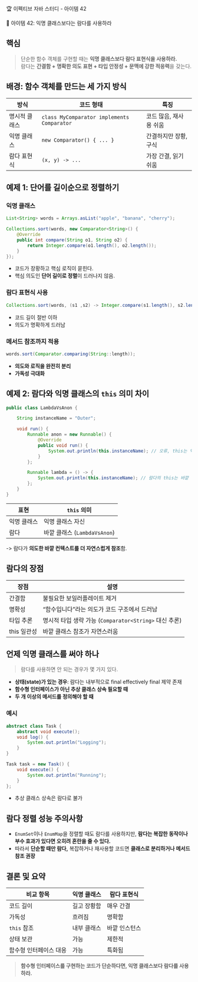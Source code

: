 :trophy: 이펙티브 자바 스터디 - 아이템 42

:book: 아이템 42: 익명 클래스보다는 람다를 사용하라

## 핵심

> 단순한 함수 객체를 구현할 때는 **익명 클래스보다 람다 표현식을 사용하라.**  
> 람다는 **간결함 + 명확한 의도 표현 + 타입 안정성 + 문맥에 강한 적응력**을 갖는다.


## 배경: 함수 객체를 만드는 세 가지 방식

| 방식      | 코드 형태                                      | 특징            |
| ------- | ------------------------------------------ | ------------- |
| 명시적 클래스 | `class MyComparator implements Comparator` | 코드 많음, 재사용 쉬움 |
| 익명 클래스  | `new Comparator() { ... }`                 | 간결하지만 장황, 구식  |
| 람다 표현식  | `(x, y) -> ...`                            | 가장 간결, 읽기 쉬움  |

## 예제 1: 단어를 길이순으로 정렬하기

### 익명 클래스

```java
List<String> words = Arrays.asList("apple", "banana", "cherry");

Collections.sort(words, new Comparator<String>() {
    @Override
    public int compare(String o1, String o2) {
        return Integer.compare(o1.length(), o2.length());
    }
});
```
- 코드가 장황하고 핵심 로직이 묻힌다.
- 핵심 의도인 **단어 길이로 정렬**이 드러나지 않음.

### 람다 표현식 사용

```java
Collections.sort(words, (s1 ,s2) -> Integer.compare(s1.length(), s2.length()));
```
- 코드 길이 절반 이하
- 의도가 명확하게 드러남

### 메서드 참조까지 적용

```java
words.sort(Comparator.comparing(String::length));
```
- **의도와 로직을 완전히 분리**
- **가독성 극대화**


## 예제 2: 람다와 익명 클래스의 `this` 의미 차이

```java
public class LambdaVsAnon {

    String instanceName = "Outer";

    void run() {
        Runnable anon = new Runnable() {
            @Override
            public void run() {
                System.out.println(this.instanceName); // 오류, this는 익명 클래스 자신
            }
        };

        Runnable lambda = () -> {
            System.out.println(this.instanceName); // 람다의 this는 바깥 클래스
        };
    }
}
```
| 표현     | `this` 의미               |
| ------ | ----------------------- |
| 익명 클래스 | 익명 클래스 자신               |
| 람다     | 바깥 클래스 (`LambdaVsAnon`) |

-> 람다가 **의도한 바깥 컨텍스트를 더 자연스럽게 참조**함.

## 람다의 장점
| 장점       | 설명                                        |
| -------- | ----------------------------------------- |
| 간결함      | 불필요한 보일러플레이트 제거                           |
| 명확성      | “함수입니다”라는 의도가 코드 구조에서 드러남                 |
| 타입 추론    | 명시적 타입 생략 가능 (`Comparator<String>` 대신 추론) |
| this 일관성 | 바깥 클래스 참조가 자연스러움                          |


## 언제 익명 클래스를 써야 하나

> 람다를 사용하면 안 되는 경우가 몇 가지 있다.

- **상태(state)가 있는 경우**: 람다는 내부적으로 final effectively final 제약 존재
- **함수형 인터페이스가 아닌 추상 클래스 상속 필요할 때**
- **두 개 이상의 메서드를 정의해야 할 때**

### 예시

```java
abstract class Task {
    abstract void execute();
    void log() {
        System.out.println("Logging");
    }
}

Task task = new Task() {
    void execute() {
        System.out.println("Running");
    }
};
```
- 추상 클래스 상속은 람다로 불가

## 람다 정렬 성능 주의사항
- `EnumSet`이나 `EnumMap`을 정렬할 때도 람다를 사용하지만, **람다는 복잡한 동작이나 부수 효과가 있다면 오히려 혼란을 줄 수 있다.**
- 따라서 **단순할 때만 람다,** 복잡하거나 재사용할 코드면 **클래스로 분리하거나 메서드 참조 권장**

## 결론 및 요약

| 비교 항목        | 익명 클래스 | 람다 표현식 |
| ------------ | ------ | ------ |
| 코드 길이        | 길고 장황함 | 매우 간결  |
| 가독성          | 흐려짐    | 명확함    |
| `this` 참조    | 내부 클래스 | 바깥 인스턴스 |
| 상태 보관        | 가능     | 제한적    |
| 함수형 인터페이스 대응 | 가능     |  특화됨   |

> **함수형 인터페이스를 구현하는 코드가 단순하다면, 익명 클래스보다 람다를 사용하라.**